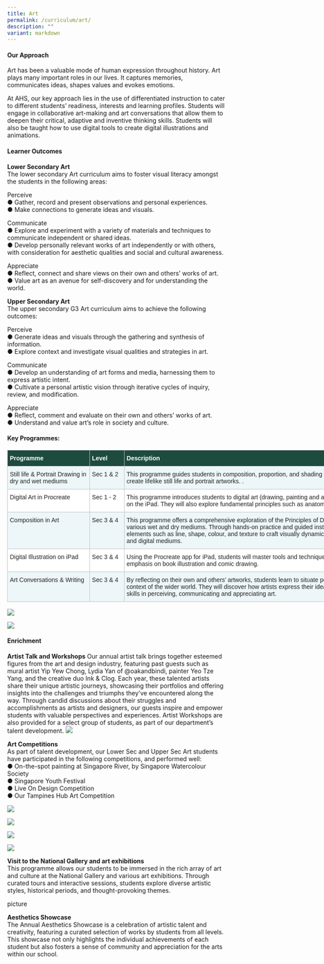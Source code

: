 ```yaml
---
title: Art
permalink: /curriculum/art/
description: ""
variant: markdown
---
```

#### Our Approach 
Art has been a valuable mode of human expression throughout history. Art plays many important roles in our lives. It captures memories, communicates ideas, shapes values and evokes emotions. 

At AHS, our key approach lies in the use of differentiated instruction to cater to different students’ readiness, interests and learning profiles. Students will engage in collaborative art-making and art conversations that allow them to deepen their critical, adaptive and inventive thinking skills. Students will also be taught how to use digital tools to create digital illustrations and animations.  


#### Learner Outcomes 

**Lower Secondary Art**<br>
The lower secondary Art curriculum aims to foster visual literacy amongst the students in the following areas:

Perceive<br>
●	Gather, record and present observations and personal experiences.<br>
●	Make connections to generate ideas and visuals.<br>

Communicate<br>
●	Explore and experiment with a variety of materials and techniques to communicate independent or shared ideas.<br>
●	Develop personally relevant works of art independently or with others, with consideration for aesthetic qualities and social and cultural awareness.<br>

Appreciate<br>
●	Reflect, connect and share views on their own and others’ works of art.<br>
●	Value art as an avenue for self-discovery and for understanding the world.<br>

**Upper Secondary Art**<br>
The upper secondary G3 Art curriculum aims to achieve the following outcomes:<br>

Perceive<br>
●	Generate ideas and visuals through the gathering and synthesis of information.<br>
●	Explore context and investigate visual qualities and strategies in art.<br>

Communicate<br>
●	Develop an understanding of art forms and media, harnessing them to express artistic intent.<br>
●	Cultivate a personal artistic vision through iterative cycles of inquiry, review, and modification.<br>

Appreciate<br>
●	Reflect, comment and evaluate on their own and others’ works of art.<br>
●	Understand and value art’s role in society and culture.<br>



#### Key Programmes:
<table class="tg" style="border-collapse:collapse;border-spacing:0;table-layout: fixed; width: 950px"><colgroup><col style="width: 190px"><col style="width: 80px"><col style="width: 680px"></colgroup><thead><tr><th style="background-color:#1d4b3e;border-color:#c0c0c0;border-style:solid;border-width:1px;color:#FFF;font-family:Arial, sans-serif;font-size:14px;font-weight:bold;overflow:hidden;padding:10px 5px;text-align:left;vertical-align:top;word-break:normal"><span style="font-weight:bold;color:#FFF;background-color:#1d4b3e">Programme</span></th><th style="background-color:#1d4b3e;border-color:#c0c0c0;border-style:solid;border-width:1px;color:#FFF;font-family:Arial, sans-serif;font-size:14px;font-weight:bold;overflow:hidden;padding:10px 5px;text-align:left;vertical-align:top;word-break:normal"><span style="font-weight:bold;color:#FFF;background-color:#1d4b3e">Level</span></th><th style="background-color:#1d4b3e;border-color:#c0c0c0;border-style:solid;border-width:1px;color:#FFF;font-family:Arial, sans-serif;font-size:14px;font-weight:bold;overflow:hidden;padding:10px 5px;text-align:left;vertical-align:top;word-break:normal"><span style="font-weight:bold;color:#FFF;background-color:#1d4b3e">Description</span></th></tr></thead><tbody>
	<tr><td style="background-color:#EDF6F9;border-color:#c0c0c0;border-style:solid;border-width:1px;color:#222;font-family:Arial, sans-serif;font-size:14px;overflow:hidden;padding:10px 5px;text-align:left;vertical-align:top;word-break:normal"><span style="color:#222;background-color:#EDF6F9">Still life &amp; Portrait Drawing in dry and wet mediums</span><br></td><td style="background-color:#EDF6F9;border-color:#c0c0c0;border-style:solid;border-width:1px;color:#222;font-family:Arial, sans-serif;font-size:14px;overflow:hidden;padding:10px 5px;text-align:left;vertical-align:top;word-break:normal"><span style="color:#222;background-color:#EDF6F9">Sec 1 &amp; 2 </span><br></td><td style="background-color:#EDF6F9;border-color:#c0c0c0;border-style:solid;border-width:1px;color:#222;font-family:Arial, sans-serif;font-size:14px;overflow:hidden;padding:10px 5px;text-align:left;vertical-align:top;word-break:normal"><span style="color:#222;background-color:#EDF6F9">This programme guides students in composition, proportion, and shading with dry and wet mediums to create lifelike still life and portrait artworks. .
</span><br></td></tr><tr><td style="background-color:#FFF;border-color:#c0c0c0;border-style:solid;border-width:1px;color:#222;font-family:Arial, sans-serif;font-size:14px;overflow:hidden;padding:10px 5px;text-align:left;vertical-align:top;word-break:normal"><span style="color:#222;background-color:#FFF">Digital Art in Procreate</span><br></td><td style="background-color:#FFF;border-color:#c0c0c0;border-style:solid;border-width:1px;color:#222;font-family:Arial, sans-serif;font-size:14px;overflow:hidden;padding:10px 5px;text-align:left;vertical-align:top;word-break:normal"><span style="color:#222;background-color:#FFF">Sec 1 - 2</span></td><td style="background-color:#FFF;border-color:#c0c0c0;border-style:solid;border-width:1px;color:#222;font-family:Arial, sans-serif;font-size:14px;overflow:hidden;padding:10px 5px;text-align:left;vertical-align:top;word-break:normal"><span style="color:#222;background-color:#FFF">This programme introduces students to digital art (drawing, painting and animation) using the Procreate app on the iPad. They will also explore fundamental principles such as anatomy and perspective. </span><br></td></tr><tr><td style="background-color:#EDF6F9;border-color:#c0c0c0;border-style:solid;border-width:1px;color:#222;font-family:Arial, sans-serif;font-size:14px;overflow:hidden;padding:10px 5px;text-align:left;vertical-align:top;word-break:normal"><span style="color:#222;background-color:#EDF6F9">Composition in Art</span></td><td style="background-color:#EDF6F9;border-color:#c0c0c0;border-style:solid;border-width:1px;color:#222;font-family:Arial, sans-serif;font-size:14px;overflow:hidden;padding:10px 5px;text-align:left;vertical-align:top;word-break:normal"><span style="color:#222;background-color:#EDF6F9">Sec 3 &amp; 4 </span></td><td style="background-color:#EDF6F9;border-color:#c0c0c0;border-style:solid;border-width:1px;color:#222;font-family:Arial, sans-serif;font-size:14px;overflow:hidden;padding:10px 5px;text-align:left;vertical-align:top;word-break:normal"><span style="color:#222;background-color:#EDF6F9">This programme offers a comprehensive exploration of the Principles of Design to create compositions in various wet and dry mediums. Through hands-on practice and guided instruction, students learn to utilise elements such as line, shape, colour, and texture to craft visually dynamic artworks using both traditional and digital mediums.</span><br></td></tr><tr><td style="background-color:#FFF;border-color:#c0c0c0;border-style:solid;border-width:1px;color:#222;font-family:Arial, sans-serif;font-size:14px;overflow:hidden;padding:10px 5px;text-align:left;vertical-align:top;word-break:normal"><span style="color:#222;background-color:#FFF">Digital Illustration on iPad</span></td><td style="background-color:#FFF;border-color:#c0c0c0;border-style:solid;border-width:1px;color:#222;font-family:Arial, sans-serif;font-size:14px;overflow:hidden;padding:10px 5px;text-align:left;vertical-align:top;word-break:normal"><span style="color:#222;background-color:#FFF">Sec 3 &amp; 4 </span></td><td style="background-color:#FFF;border-color:#c0c0c0;border-style:solid;border-width:1px;color:#222;font-family:Arial, sans-serif;font-size:14px;overflow:hidden;padding:10px 5px;text-align:left;vertical-align:top;word-break:normal"><span style="color:#222;background-color:#FFF">Using the Procreate app for iPad, students will master tools and techniques to create artworks, with an emphasis on book illustration and comic drawing.</span><br></td></tr><tr><td style="background-color:#EDF6F9;border-color:#c0c0c0;border-style:solid;border-width:1px;color:#222;font-family:Arial, sans-serif;font-size:14px;overflow:hidden;padding:10px 5px;text-align:left;vertical-align:top;word-break:normal"><span style="color:#222;background-color:#EDF6F9">Art Conversations &amp; Writing</span></td><td style="background-color:#EDF6F9;border-color:#c0c0c0;border-style:solid;border-width:1px;color:#222;font-family:Arial, sans-serif;font-size:14px;overflow:hidden;padding:10px 5px;text-align:left;vertical-align:top;word-break:normal"><span style="color:#222;background-color:#EDF6F9">Sec 3 &amp; 4</span></td><td style="background-color:#EDF6F9;border-color:#c0c0c0;border-style:solid;border-width:1px;color:#222;font-family:Arial, sans-serif;font-size:14px;overflow:hidden;padding:10px 5px;text-align:left;vertical-align:top;word-break:normal"><span style="color:#222;background-color:#EDF6F9">By reflecting on their own and others’ artworks, students learn to situate personal art making within the context of the wider world. They will discover how artists express their ideas and intent, and develop their skills in perceiving, communicating and appreciating art. </span></td></tr>
	</tbody></table>

![](/images/Curriculum/Art/2024_Art_01.jpg)

![](/images/Curriculum/Art/2024_Art_02.jpg)

#### Enrichment
**Artist Talk and Workshops**
Our annual artist talk brings together esteemed figures from the art and design industry, featuring past guests such as mural artist Yip Yew Chong, Lydia Yan of @oakandbindi, painter Yeo Tze Yang, and the creative duo Ink &amp; Clog. Each year, these talented artists share their unique artistic journeys, showcasing their portfolios and offering insights into the challenges and triumphs they've encountered along the way. Through candid discussions about their struggles and accomplishments as artists and designers, our guests inspire and empower students with valuable perspectives and experiences. Artist Workshops are also provided for a select group of students, as part of our department’s talent development.
![](/images/Curriculum/Art/2024_Art_03.jpg)

**Art Competitions** <br>
As part of talent development, our Lower Sec and Upper Sec Art students have participated in the following competitions, and performed well:<br>
●	On-the-spot painting at Singapore River, by Singapore Watercolour Society<br>
●	Singapore Youth Festival<br>
●	Live On Design Competition<br>
●	Our Tampines Hub Art Competition<br>

![](/images/Curriculum/Art/2024_Art_04.jpg)

![](/images/Curriculum/Art/2024_Art_05.jpg)

![](/images/Curriculum/Art/2024_Art_06.jpg)

![](/images/Curriculum/Art/2024_Art_07.png)

**Visit to the National Gallery and art exhibitions**<br>
This programme allows our students to be immersed in the rich array of art and culture at the National Gallery and various art exhibitions. Through curated tours and interactive sessions, students explore diverse artistic styles, historical periods, and thought-provoking themes. 

picture

**Aesthetics Showcase**<br>
The Annual Aesthetics Showcase is a celebration of artistic talent and creativity, featuring a curated selection of works by students from all levels. This showcase not only highlights the individual achievements of each student but also fosters a sense of community and appreciation for the arts within our school.
